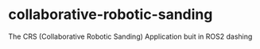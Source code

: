 # collaborative-robotic-sanding
The CRS (Collaborative Robotic Sanding) Application buit in ROS2 dashing
